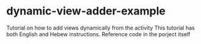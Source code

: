 # dynamic-view-adder-example
Tutorial on how to add views dynamically from the activity 
This tutorial has both English and Hebew instructions.
Reference code in the porject itself
